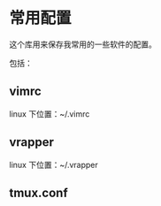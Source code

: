 # 常用配置

这个库用来保存我常用的一些软件的配置。

包括：

## vimrc

linux 下位置：~/.vimrc

## vrapper

linux 下位置：~/.vrapper

## tmux.conf
